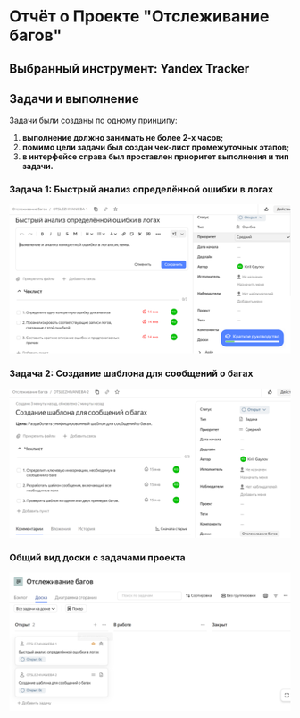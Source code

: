 # Отчёт о Проекте "Отслеживание багов"

## Выбранный инструмент: Yandex Tracker

## Задачи и выполнение

Задачи были созданы по одному принципу:

1. **выполнение должно занимать не более 2-х часов;**
2. **помимо цели задачи был создан чек-лист промежуточных этапов;**
3. **в интерфейсе справа был проставлен приоритет выполнения и тип задачи.**

### Задача 1: Быстрый анализ определённой ошибки в логах

![Скриншот анализа логов](https://github.com/cyrilliusg/High-School-of-Programming/blob/main/lesson_19/first_task.PNG)

### Задача 2: Создание шаблона для сообщений о багах

![Скриншот шаблона сообщения о баге](https://github.com/cyrilliusg/High-School-of-Programming/blob/main/lesson_19/second_task.PNG)

### Общий вид доски с задачами проекта

![Скриншот общего плана работы](https://github.com/cyrilliusg/High-School-of-Programming/blob/main/lesson_19/task_board.PNG)


